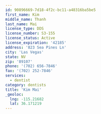 ```yaml
---
id: 90896669-7d18-4f2c-bc11-a48316ba5be5
first_name: Kim
middle_name: Thanh
last_name: Mai
license_type: DDS
license_number: S3-155
license_status: Active
license_expiration: '42185'
address: '823 Sea Pines Ln'
city: 'Las Vegas'
state: NV
zip: '89107'
phone: '(702) 656-7846'
fax: '(702) 252-7846'
services:
  - dentist
category: dentists
title: 'Kim Mai'
_geoloc:
  lng: -115.21682
  lat: 36.171219
---
```

